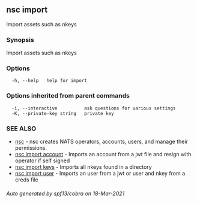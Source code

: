 ## nsc import

Import assets such as nkeys

### Synopsis

Import assets such as nkeys

### Options

```
  -h, --help   help for import
```

### Options inherited from parent commands

```
  -i, --interactive          ask questions for various settings
  -K, --private-key string   private key
```

### SEE ALSO

* [nsc](nsc.md)	 - nsc creates NATS operators, accounts, users, and manage their permissions.
* [nsc import account](nsc_import_account.md)	 - Imports an account from a jwt file and resign with operator if self signed
* [nsc import keys](nsc_import_keys.md)	 - Imports all nkeys found in a directory
* [nsc import user](nsc_import_user.md)	 - Imports an user from a jwt or user and nkey from a creds file

###### Auto generated by spf13/cobra on 18-Mar-2021
